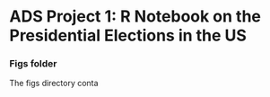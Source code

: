 # ADS Project 1:  R Notebook on the Presidential Elections in the US

### Figs folder

The figs directory conta
